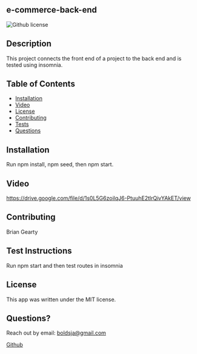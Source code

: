 
## e-commerce-back-end
![Github license](https://img.shields.io/badge/license-MIT-blue.svg)


## Description
This project connects the front end of a project to the back end and is tested using insomnia.

## Table of Contents
  * [Installation](#installation)
  * [Video](#video)
  * [License](#license)
  * [Contributing](#contributing)
  * [Tests](#tests)
  * [Questions](#questions)


## Installation
Run npm install, npm seed, then npm start.

## Video
https://drive.google.com/file/d/1s0L5G6zoilqJ6-PtuuhE2tlrQivYAkET/view

## Contributing
Brian Gearty

## Test Instructions
Run npm start and then test routes in insomnia

## License

This app was written under the MIT license.

## Questions?
Reach out by email: boldsja@gmail.com

[Github](https://github.com/boldsja/) 

